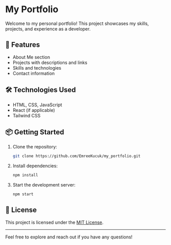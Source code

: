 # My Portfolio

Welcome to my personal portfolio! This project showcases my skills, projects, and experience as a developer.

## 🚀 Features

- About Me section
- Projects with descriptions and links
- Skills and technologies
- Contact information

## 🛠️ Technologies Used

- HTML, CSS, JavaScript
- React (if applicable)
- Tailwind CSS

## 📦 Getting Started

1. Clone the repository:
    ```bash
    git clone https://github.com/EmreeKucuk/my_portfolio.git
    ```
2. Install dependencies:
    ```bash
    npm install
    ```
3. Start the development server:
    ```bash
    npm start
    ```

## 📄 License

This project is licensed under the [MIT License](LICENSE).

---

Feel free to explore and reach out if you have any questions!
